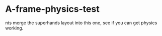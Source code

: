 # A-frame-physics-test

nts merge the superhands layout into this one, see if you can get physics working. 


